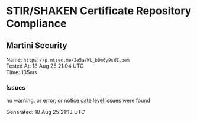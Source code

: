 # STIR/SHAKEN Certificate Repository Compliance

## Martini Security

Name: `https://p.mtsec.me/2e5a/WL_bOm6y9sWZ.pem`\
Tested At: 18 Aug 25 21:04 UTC\
Time: 135ms

### Issues

no warning, or error, or notice date level issues were found

Generated: 18 Aug 25 21:13 UTC